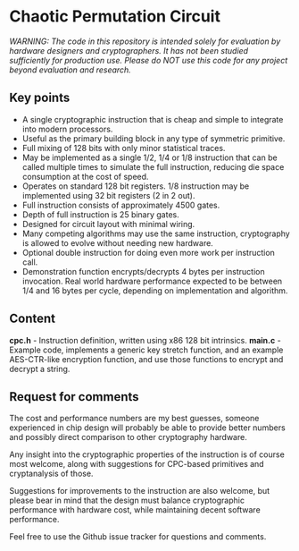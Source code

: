 # Chaotic Permutation Circuit
*WARNING: The code in this repository is intended solely for evaluation by hardware designers and cryptographers. It has not been studied sufficiently for production use. Please do NOT use this code for any project beyond evaluation and research.*

## Key points
* A single cryptographic instruction that is cheap and simple to integrate into modern processors.
* Useful as the primary building block in any type of symmetric primitive.
* Full mixing of 128 bits with only minor statistical traces.
* May be implemented as a single 1/2, 1/4 or 1/8 instruction that can be called multiple times to simulate the full instruction, reducing die space consumption at the cost of speed.
* Operates on standard 128 bit registers. 1/8 instruction may be implemented using 32 bit registers (2 in 2 out).
* Full instruction consists of approximately 4500 gates.
* Depth of full instruction is 25 binary gates.
* Designed for circuit layout with minimal wiring.
* Many competing algorithms may use the same instruction, cryptography is allowed to evolve without needing new hardware.
* Optional double instruction for doing even more work per instruction call.
* Demonstration function encrypts/decrypts 4 bytes per instruction invocation. Real world hardware performance expected to be between 1/4 and 16 bytes per cycle, depending on implementation and algorithm.

## Content
**cpc.h** - Instruction definition, written using x86 128 bit intrinsics.
**main.c** - Example code, implements a generic key stretch function, and an example AES-CTR-like encryption function, and use those functions to encrypt and decrypt a string.

## Request for comments
The cost and performance numbers are my best guesses, someone experienced in chip design will probably be able to provide better numbers and possibly direct comparison to other cryptography hardware.

Any insight into the cryptographic properties of the instruction is of course most welcome, along with suggestions for CPC-based primitives and cryptanalysis of those.

Suggestions for improvements to the instruction are also welcome, but please bear in mind that the design must balance cryptographic performance with hardware cost, while maintaining decent software performance.

Feel free to use the Github issue tracker for questions and comments.